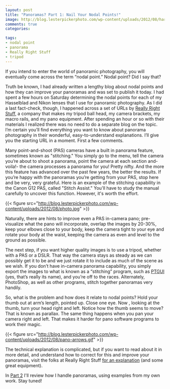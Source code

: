 ```yaml
---
layout: post
title: "Panoramas? Part 1: Nail Your Nodal Points!"
image: http://blog.lesterpickerphoto.com/wp-content/uploads/2012/08/harbor-flat-small.jpg
comments: true
categories:

tags:
- nodal point
- panorama
- Really Right Stuff
- tripod
---
```


If you intend to enter the world of panoramic photography, you will eventually come across the term “nodal point.” Nodal point? Did I say that?

Truth be known, I had already written a lengthy blog about nodal points and how they can improve your panoramas and was set to publish it today. I had spent a few hours on Saturday determining the nodal points for each of my Hasselblad and Nikon lenses that I use for panoramic photography. As I did a last fact-check, though, I happened across a set of URLs by <a href="http://www.reallyrightstuff.com">Really Right Stuff</a>, a company that makes my tripod ball head, my camera brackets, my macro rails, and my pano equipment. After spending an hour or so with their materials I realized there was no need to do a separate blog on the topic. I’m certain you’ll find everything you want to know about panorama photography in their wonderful, easy-to-understand explanations. I’ll give you the starting URL in a moment. First a few comments.

Many point-and-shoot (PAS) cameras have a built in panorama feature, sometimes known as "stitching." You simply go to the menu, tell the camera you’re about to shoot a panorama, point the camera at each section and- voila!- the camera processes a panorama for you! Pretty nifty. And the more this feature has advanced over the past few years, the better the results. If you’re happy with the panoramas you’re getting from your PAS, stop here and be very, very grateful. Here is an example of the stitching capability in the Canon G12 PAS, called "Stitch Assist." You'll have to study the manual carefully to uncover this function. However, it's worth the effort.

{{< figure src="http://blog.lesterpickerphoto.com/wp-content/uploads/2012/08/photo.jpg" >}}

Naturally, there are hints to improve even a PAS in-camera pano; pre-visualize what the pano will incorporate, overlap the images by 20-30%, keep your elbows close to your body, keep the camera tight to your eye and rotate your body at the waist, keeping the camera as even and level to the ground as possible.

The next step, if you want higher quality images is to use a tripod, whether with a PAS or a DSLR. That way the camera stays as steady as we can possibly get it to be and we just rotate it to include as much of the scene as we wish. If you don’t have in-camera panorama capability, you simply export the images to what is known as a “stitching” program, such as <a href="http://www.ptgui.com">PTGUI</a> (yes, that’s really its name), and you’re off to the races. Alternately, PhotoShop, as well as other programs, stitch together panoramas very handily.

So, what is the problem and how does it relate to nodal points? Hold your thumb out at arm’s length, pointed up. Close one eye. Now , looking at the thumb, turn your head right and left. Notice how the thumb seems to move? That is known as parallax. The same thing happens when you pan your camera right and left. That makes it harder for pano software programs to work their magic.

{{< figure src="http://blog.lesterpickerphoto.com/wp-content/uploads/2012/08/pano-arrows.gif" >}}

The technical explanation is complicated, but if you want to read about it in more detail, and understand how to correct for this and improve your panoramas, visit the folks at Really Right Stuff <a href="http://reallyrightstuff.com/WebsiteInfo.aspx?fc=108">for an explanation</a> (and some great equipment).

In <a title="Panoramas: Part 2" href="http://blog.lesterpickerphoto.com/2012/09/02/panoramas-part-2-how-i-do-it/">Part 2</a> I'll review how I handle panoramas, using examples from my own work. Stay tuned!

 

 

 

 